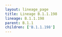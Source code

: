 ```yaml
---
layout: lineage_page
title: Lineage B.1.1.198
lineage: B.1.1.198
parent: B.1.1
children: ['B.1.1.198']
---
```

